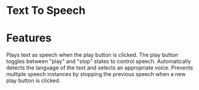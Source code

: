 # Text To Speech
# Features
Plays text as speech when the play button is clicked.
The play button toggles between "play" and "stop" states to control speech.
Automatically detects the language of the text and selects an appropriate voice.
Prevents multiple speech instances by stopping the previous speech when a new play button is clicked.
